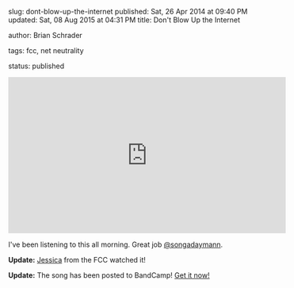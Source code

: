 slug: dont-blow-up-the-internet
published: Sat, 26 Apr 2014 at 09:40 PM
updated: Sat, 08 Aug 2015 at 04:31 PM
title: Don't Blow Up the Internet


author: Brian Schrader

tags: fcc, net neutrality

status: published
<center>

<div style="margin-left:auto; margin-right:auto;"><iframe width="560" height="315" style="margin-left:auto; margin-right:auto;" src="https://www.youtube.com/embed/c34NU_ph9YM" frameborder="0" allowfullscreen></iframe></div></center>



I've been listening to this all morning. Great job [@songadaymann](https://twitter.com/songadaymann).



**Update:** [Jessica](https://twitter.com/songadaymann/status/460170188328304641) from the FCC watched it! 

**Update:** The song has been posted to BandCamp! [Get it now!](http://archive.hellomann.com/track/dont-blow-up-the-internet)
